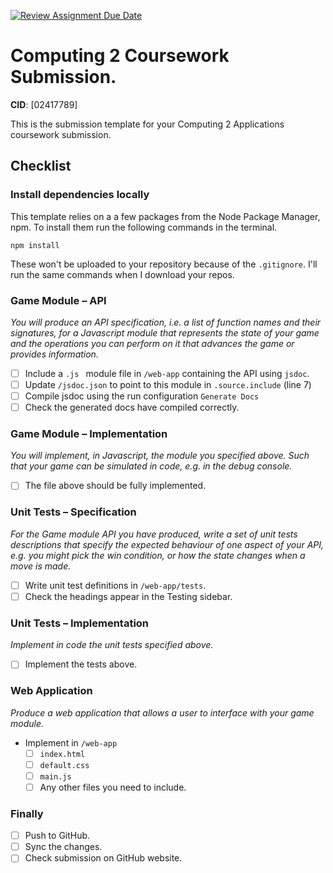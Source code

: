 [![Review Assignment Due Date](https://classroom.github.com/assets/deadline-readme-button-22041afd0340ce965d47ae6ef1cefeee28c7c493a6346c4f15d667ab976d596c.svg)](https://classroom.github.com/a/v_e_5Hra)

# Computing 2 Coursework Submission.

**CID**: [02417789]

This is the submission template for your Computing 2 Applications coursework submission.

## Checklist

### Install dependencies locally

This template relies on a a few packages from the Node Package Manager, npm.
To install them run the following commands in the terminal.

```properties
npm install
```

These won't be uploaded to your repository because of the `.gitignore`.
I'll run the same commands when I download your repos.

### Game Module – API

_You will produce an API specification, i.e. a list of function names and their signatures, for a Javascript module that represents the state of your game and the operations you can perform on it that advances the game or provides information._

- [ ] Include a `.js ` module file in `/web-app` containing the API using `jsdoc`.
- [ ] Update `/jsdoc.json` to point to this module in `.source.include` (line 7)
- [ ] Compile jsdoc using the run configuration `Generate Docs`
- [ ] Check the generated docs have compiled correctly.

### Game Module – Implementation

_You will implement, in Javascript, the module you specified above. Such that your game can be simulated in code, e.g. in the debug console._

- [ ] The file above should be fully implemented.

### Unit Tests – Specification

_For the Game module API you have produced, write a set of unit tests descriptions that specify the expected behaviour of one aspect of your API, e.g. you might pick the win condition, or how the state changes when a move is made._

- [ ] Write unit test definitions in `/web-app/tests`.
- [ ] Check the headings appear in the Testing sidebar.

### Unit Tests – Implementation

_Implement in code the unit tests specified above._

- [ ] Implement the tests above.

### Web Application

_Produce a web application that allows a user to interface with your game module._

- Implement in `/web-app`
  - [ ] `index.html`
  - [ ] `default.css`
  - [ ] `main.js`
  - [ ] Any other files you need to include.

### Finally

- [ ] Push to GitHub.
- [ ] Sync the changes.
- [ ] Check submission on GitHub website.
